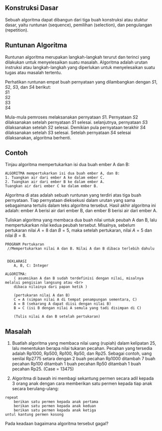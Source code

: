 ## Konstruksi Dasar
Sebuah algoritma dapat dibangun dari tiga buah konstruksi atau stuktur dasar, yaitu runtunan (sequence), pemilihan (selection), dan pengulangan (repetition). 

## Runtunan Algoritma
Runtunan algoritma merupakan langkah-langkah terurut dan terinci yang dilakukan untuk menyelesaikan suatu masalah. Algoritma adalah urutan instruksi atau langkah-langkah yang diperlukan untuk menyelesaikan suatu tugas atau masalah tertentu.

Perhatikan runtunan empat buah pernyataan yang dilambangkan dengan $S1$, $S2$, $S3$, dan $S4$ berikut: <br>
$S1$ <br>
$S2$ <br>
$S3$ <br>
$S4$ <br>

Mula-mula pemroses melaksanakan pernyataan $S1$. Pernyataan $S2$ dilaksanakan setelah pernyataan $S1$ selesai. selanjutnya, pernyataan $S3$ dilaksanakan setelah $S2$ selesai. Demikian pula pernyataan terakhir $S4$ dilaksanakan setelah $S3$ selesai. Setelah pernyataan $S4$ selesai dilaksanakan, algoritma berhenti.

## Contoh
Tinjau algoritma mempertukarkan isi dua buah ember A dan B:

```
ALGORITMA mempertukarkan isi dua buah ember A, dan B:
1. Tuangkan air dari ember A ke dalam ember C.
2. Tuangkan air dari ember B ke dalam ember A.
Tuangkan air dari ember C ke dalam ember B.
```

Algoritma di atas adalah sebuah runtunan yang terdiri atas tiga buah pernyataan. Tiap pernyataan dieksekusi dalam urutan yang sama sebagaimana tertulis dalam teks algoritma tersebut. Hasil akhir algoritma ini adalah: ember A berisi air dari ember B, dan ember B berisi air dari ember A.

Tuliskan algoritma yang membaca dua buah nilai untuk peubah A dan B, lalu mempertukarkan nilai kedua peubah tersebut. Misalnya, sebelum pertukaran nilai $A = 8$ dan $B = 5$, maka setelah pertukaran, nilai $A = 5$ dan nilai $B = 8$.

```
PROGRAM Pertukaran
 //Mempertukarkan nilai A dan B. Nilai A dan B dibaca terlebih dahulu


 DEKLARASI
    A, B, C: Integer

ALGORITMA:
    ( asumsikan A dan B sudah terdefinisi dengan nilai, misalnya melalui pengisian langsung atau <br>
    dibaca nilainya dari papan ketik )

    (pertukaran nilai A dan B)
    C = A (simpan nilai A di tempat penampungan sementara, C)
    A = B (sekarang A dapat diisi dengan nilai B)
    B = C (isi B dengan nilai A semula yang tadi disimpan di C)

    (Tulis nilai A dan B setelah pertukaran)

```


## Masalah
1. Buatlah algoritma yang membaca nilai uang (rupiah) dalam kelipatan 25, lalu menentukan berapa nilai tukaran pecahan. Pecahan yang tersedia adalah Rp1000, Rp500, Rp100, Rp50, dan Rp25. Sebagai contoh, uang senilai Rp2775 setara dengan 2 buah pecahan Rp1000 ditambah 7 buah pecahan Rp100 ditambah 1 buah pecahan Rp50 ditambah 1 buah pecahan Rp25. (Case = 13475)

2. Algoritma di bawah ini membagi sekantung permen secara adil kepada 3 orang anak dengan cara memberikan satu permen kepada tiap anak secara berulang-ulang:

```
repeat
    berikan satu permen kepada anak pertama
    berikan satu permen kepada anak keduan
    berikan satu permen kepada anak ketiga
untul kantung permen kosong
```

Pada keadaan bagaimana algoritma tersebut gagal?
